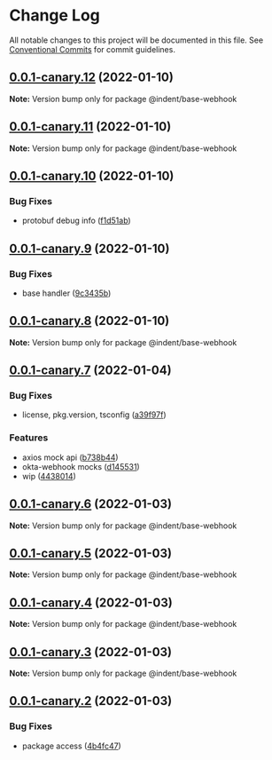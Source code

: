 # Change Log

All notable changes to this project will be documented in this file.
See [Conventional Commits](https://conventionalcommits.org) for commit guidelines.

## [0.0.1-canary.12](https://github.com/indentapis/integrations/compare/@indent/base-webhook@0.0.1-canary.11...@indent/base-webhook@0.0.1-canary.12) (2022-01-10)

**Note:** Version bump only for package @indent/base-webhook





## [0.0.1-canary.11](https://github.com/indentapis/integrations/compare/@indent/base-webhook@0.0.1-canary.10...@indent/base-webhook@0.0.1-canary.11) (2022-01-10)

**Note:** Version bump only for package @indent/base-webhook





## [0.0.1-canary.10](https://github.com/indentapis/integrations/compare/@indent/base-webhook@0.0.1-canary.9...@indent/base-webhook@0.0.1-canary.10) (2022-01-10)


### Bug Fixes

* protobuf debug info ([f1d51ab](https://github.com/indentapis/integrations/commit/f1d51ab9e84925e5aa89beb2a58b2d29ea25fc39))





## [0.0.1-canary.9](https://github.com/indentapis/integrations/compare/@indent/base-webhook@0.0.1-canary.8...@indent/base-webhook@0.0.1-canary.9) (2022-01-10)


### Bug Fixes

* base handler ([9c3435b](https://github.com/indentapis/integrations/commit/9c3435b21e6ba13d27c9c1a7af85b98658202905))





## [0.0.1-canary.8](https://github.com/indentapis/integrations/compare/@indent/base-webhook@0.0.1-canary.7...@indent/base-webhook@0.0.1-canary.8) (2022-01-10)

**Note:** Version bump only for package @indent/base-webhook





## [0.0.1-canary.7](https://github.com/indentapis/integrations/compare/@indent/base-webhook@0.0.1-canary.6...@indent/base-webhook@0.0.1-canary.7) (2022-01-04)


### Bug Fixes

* license, pkg.version, tsconfig ([a39f97f](https://github.com/indentapis/integrations/commit/a39f97fdec58b3dbe34f87eedf6e74ea67a75c58))


### Features

* axios mock api ([b738b44](https://github.com/indentapis/integrations/commit/b738b4452cb58ec94a0c7b31111c87a269704260))
* okta-webhook mocks ([d145531](https://github.com/indentapis/integrations/commit/d1455319f2f30b5b986224b63d60ceb59dfff389))
* wip ([4438014](https://github.com/indentapis/integrations/commit/44380142e6bf6a6ec8951f2f977ab0d05dbbed41))





## [0.0.1-canary.6](https://github.com/indentapis/integrations/compare/@indent/base-webhook@0.0.1-canary.5...@indent/base-webhook@0.0.1-canary.6) (2022-01-03)

**Note:** Version bump only for package @indent/base-webhook





## [0.0.1-canary.5](https://github.com/indentapis/integrations/compare/@indent/base-webhook@0.0.1-canary.4...@indent/base-webhook@0.0.1-canary.5) (2022-01-03)

**Note:** Version bump only for package @indent/base-webhook





## [0.0.1-canary.4](https://github.com/indentapis/integrations/compare/@indent/base-webhook@0.0.1-canary.3...@indent/base-webhook@0.0.1-canary.4) (2022-01-03)

**Note:** Version bump only for package @indent/base-webhook





## [0.0.1-canary.3](https://github.com/indentapis/integrations/compare/@indent/base-webhook@0.0.1-canary.2...@indent/base-webhook@0.0.1-canary.3) (2022-01-03)

**Note:** Version bump only for package @indent/base-webhook





## [0.0.1-canary.2](https://github.com/indentapis/integrations/compare/@indent/base-webhook@0.0.1-canary.1...@indent/base-webhook@0.0.1-canary.2) (2022-01-03)


### Bug Fixes

* package access ([4b4fc47](https://github.com/indentapis/integrations/commit/4b4fc47e037c49ddb79076d8d35acc438d6ef01b))
